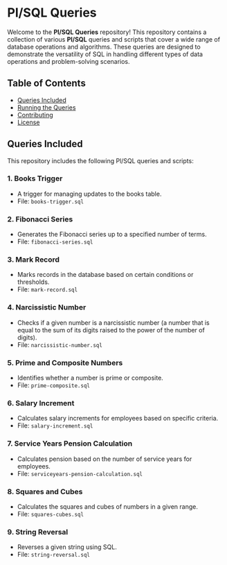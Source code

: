 # Pl/SQL Queries

Welcome to the **Pl/SQL Queries** repository! This repository contains a collection of various **Pl/SQL** queries and scripts that cover a wide range of database operations and algorithms. These queries are designed to demonstrate the versatility of SQL in handling different types of data operations and problem-solving scenarios.

## Table of Contents

- [Queries Included](#queries-included)
- [Running the Queries](#running-the-queries)
- [Contributing](#contributing)
- [License](#license)

## Queries Included

This repository includes the following Pl/SQL queries and scripts:

### 1. **Books Trigger**
   - A trigger for managing updates to the books table.
   - File: `books-trigger.sql`

### 2. **Fibonacci Series**
   - Generates the Fibonacci series up to a specified number of terms.
   - File: `fibonacci-series.sql`

### 3. **Mark Record**
   - Marks records in the database based on certain conditions or thresholds.
   - File: `mark-record.sql`

### 4. **Narcissistic Number**
   - Checks if a given number is a narcissistic number (a number that is equal to the sum of its digits raised to the power of the number of digits).
   - File: `narcissistic-number.sql`

### 5. **Prime and Composite Numbers**
   - Identifies whether a number is prime or composite.
   - File: `prime-composite.sql`

### 6. **Salary Increment**
   - Calculates salary increments for employees based on specific criteria.
   - File: `salary-increment.sql`

### 7. **Service Years Pension Calculation**
   - Calculates pension based on the number of service years for employees.
   - File: `serviceyears-pension-calculation.sql`

### 8. **Squares and Cubes**
   - Calculates the squares and cubes of numbers in a given range.
   - File: `squares-cubes.sql`

### 9. **String Reversal**
   - Reverses a given string using SQL.
   - File: `string-reversal.sql`

